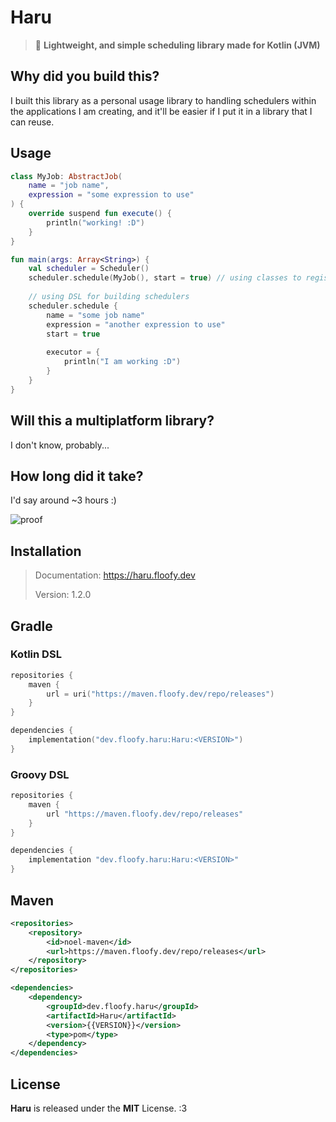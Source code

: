 # Haru
> 🚟 **Lightweight, and simple scheduling library made for Kotlin (JVM)**

## Why did you build this?
I built this library as a personal usage library to handling schedulers within the applications
I am creating, and it'll be easier if I put it in a library that I can reuse.

## Usage
```kotlin
class MyJob: AbstractJob(
    name = "job name",
    expression = "some expression to use"
) {
    override suspend fun execute() {
        println("working! :D")
    }
}

fun main(args: Array<String>) {
    val scheduler = Scheduler()
    scheduler.schedule(MyJob(), start = true) // using classes to register
    
    // using DSL for building schedulers
    scheduler.schedule {
        name = "some job name"
        expression = "another expression to use"
        start = true
        
        executor = {
            println("I am working :D")
        }
    }
}
```

## Will this a multiplatform library?
I don't know, probably...

## How long did it take?
I'd say around ~3 hours :)

![proof](https://cute.floofy.dev/images/75255c28.png)

## Installation
> Documentation: https://haru.floofy.dev
>
> Version: 1.2.0

## Gradle
### Kotlin DSL
```kotlin
repositories {
    maven {
        url = uri("https://maven.floofy.dev/repo/releases")
    }
}

dependencies {
    implementation("dev.floofy.haru:Haru:<VERSION>")
}
```

### Groovy DSL
```groovy
repositories {
    maven {
        url "https://maven.floofy.dev/repo/releases"
    }
}

dependencies {
    implementation "dev.floofy.haru:Haru:<VERSION>"
}
```

## Maven
```xml
<repositories>
    <repository>
        <id>noel-maven</id>
        <url>https://maven.floofy.dev/repo/releases</url>
    </repository>
</repositories>
```

```xml
<dependencies>
    <dependency>
        <groupId>dev.floofy.haru</groupId>
        <artifactId>Haru</artifactId>
        <version>{{VERSION}}</version>
        <type>pom</type>
    </dependency>
</dependencies>
```

## License
**Haru** is released under the **MIT** License. :3
